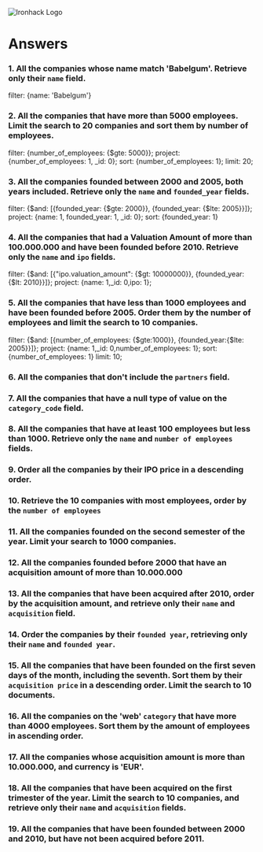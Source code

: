 ![Ironhack Logo](https://i.imgur.com/1QgrNNw.png)

# Answers

### 1. All the companies whose name match 'Babelgum'. Retrieve only their `name` field.

filter: {name: 'Babelgum'}

### 2. All the companies that have more than 5000 employees. Limit the search to 20 companies and sort them by **number of employees**.

filter: {number_of_employees: {$gte: 5000}};
project: {number_of_employees: 1, _id: 0};
sort: {number_of_employees: 1};
limit: 20;

### 3. All the companies founded between 2000 and 2005, both years included. Retrieve only the `name` and `founded_year` fields.

filter: {$and: [{founded_year: {$gte: 2000}}, {founded_year: {$lte: 2005}}]};
project: {name: 1, founded_year: 1, _id: 0};
sort: {founded_year: 1}

### 4. All the companies that had a Valuation Amount of more than 100.000.000 and have been founded before 2010. Retrieve only the `name` and `ipo` fields.

filter: {$and: [{"ipo.valuation_amount": {$gt: 10000000}}, {founded_year:{$lt: 2010}}]};
project: {name: 1,_id: 0,ipo: 1};

### 5. All the companies that have less than 1000 employees and have been founded before 2005. Order them by the number of employees and limit the search to 10 companies.

filter: {$and: [{number_of_employees: {$gte:1000}}, {founded_year:{$lte: 2005}}]};
project: {name: 1,_id: 0,number_of_employees: 1};
sort: {number_of_employees: 1}
limit: 10;

### 6. All the companies that don't include the `partners` field.

<!-- Your Code Goes Here -->

### 7. All the companies that have a null type of value on the `category_code` field.

<!-- Your Code Goes Here -->

### 8. All the companies that have at least 100 employees but less than 1000. Retrieve only the `name` and `number of employees` fields.

<!-- Your Code Goes Here -->

### 9. Order all the companies by their IPO price in a descending order.

<!-- Your Code Goes Here -->

### 10. Retrieve the 10 companies with most employees, order by the `number of employees`

<!-- Your Code Goes Here -->

### 11. All the companies founded on the second semester of the year. Limit your search to 1000 companies.

<!-- Your Code Goes Here -->

### 12. All the companies founded before 2000 that have an acquisition amount of more than 10.000.000

<!-- Your Code Goes Here -->

### 13. All the companies that have been acquired after 2010, order by the acquisition amount, and retrieve only their `name` and `acquisition` field.

<!-- Your Code Goes Here -->

### 14. Order the companies by their `founded year`, retrieving only their `name` and `founded year`.

<!-- Your Code Goes Here -->

### 15. All the companies that have been founded on the first seven days of the month, including the seventh. Sort them by their `acquisition price` in a descending order. Limit the search to 10 documents.

<!-- Your Code Goes Here -->

### 16. All the companies on the 'web' `category` that have more than 4000 employees. Sort them by the amount of employees in ascending order.

<!-- Your Code Goes Here -->

### 17. All the companies whose acquisition amount is more than 10.000.000, and currency is 'EUR'.

<!-- Your Code Goes Here -->

### 18. All the companies that have been acquired on the first trimester of the year. Limit the search to 10 companies, and retrieve only their `name` and `acquisition` fields.

<!-- Your Code Goes Here -->

### 19. All the companies that have been founded between 2000 and 2010, but have not been acquired before 2011.

<!-- Your Code Goes Here -->
